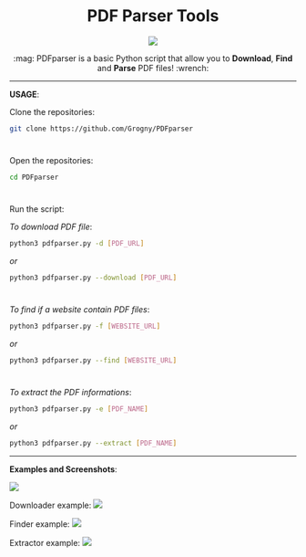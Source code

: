 <h1 align="center">PDF Parser Tools</h1>

<p align="center">
  <img src="https://github.com/Grogny/image-video-gif/blob/main/pdfparserstyle.png">
</p>

<p align="center">
  :mag: PDFparser is a basic Python script that allow you to <strong>Download</strong>, <strong>Find</strong> and <strong>Parse</strong> PDF files! :wrench:
</p>

---
**USAGE**:

Clone the repositories:
```bash
git clone https://github.com/Grogny/PDFparser
```

#
Open the repositories:
```bash
cd PDFparser
```

#
Run the script:

*To download PDF file*:
```bash
python3 pdfparser.py -d [PDF_URL]
```
*or*
```bash
python3 pdfparser.py --download [PDF_URL]
```

#
*To find if a website contain PDF files*:
```bash
python3 pdfparser.py -f [WEBSITE_URL]
```
*or*
```bash
python3 pdfparser.py --find [WEBSITE_URL]
```

#
*To extract the PDF informations*:
```bash
python3 pdfparser.py -e [PDF_NAME]
```
*or*
```bash
python3 pdfparser.py --extract [PDF_NAME]
```

---
**Examples and Screenshots**:

<img src="https://github.com/Grogny/image-video-gif/blob/main/PDFparserpic.png">

Downloader example:
<img src="https://github.com/Grogny/image-video-gif/blob/main/downloadsample.png">

Finder example:
<img src="https://github.com/Grogny/image-video-gif/blob/main/findsample.png">

Extractor example:
<img src="https://github.com/Grogny/image-video-gif/blob/main/extractsample.png">

